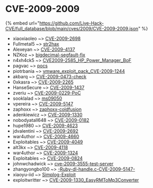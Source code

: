 # CVE-2009-2009
{% embed url="https://github.com/Live-Hack-CVE/full_database/blob/main/cves/2009/CVE-2009-2009.json" %}

* xiaoxiaoleo ~> [CVE-2009-2698](https://www.alice-snow.ru/2009/database/cve-2009-2009/cve-2009-2698-xiaoxiaoleo)
* Fullmetal5 ~> [str2hax](https://www.alice-snow.ru/2009/database/cve-2009-2009/str2hax-fullmetal5)
* Alexeyan ~> [CVE-2009-4137](https://www.alice-snow.ru/2009/database/cve-2009-2009/cve-2009-4137-alexeyan)
* NZKoz ~> [bigdecimal-segfault-fix](https://www.alice-snow.ru/2009/database/cve-2009-2009/bigdecimal-segfault-fix-nzkoz)
* n4xh4ck5 ~> [CVE2009-2585_HP_Power_Manager_BoF](https://www.alice-snow.ru/2009/database/cve-2009-2009/cve2009-2585_hp_power_manager_bof-n4xh4ck5)
* pagvac ~> [pocs](https://www.alice-snow.ru/2009/database/cve-2009-2009/pocs-pagvac)
* piotrbania ~> [vmware_exploit_pack_CVE-2009-1244](https://www.alice-snow.ru/2009/database/cve-2009-2009/vmware_exploit_pack_cve-2009-1244-piotrbania)
* akbarq ~> [CVE-2009-0473-check](https://www.alice-snow.ru/2009/database/cve-2009-2009/cve-2009-0473-check-akbarq)
* 0xkasra ~> [CVE-2009-2265](https://www.alice-snow.ru/2009/database/cve-2009-2009/cve-2009-2265-0xkasra)
* HanseSecure ~> [CVE-2009-1437](https://www.alice-snow.ru/2009/database/cve-2009-2009/cve-2009-1437-hansesecure)
* zveriu ~> [CVE-2009-0229-PoC](https://www.alice-snow.ru/2009/database/cve-2009-2009/cve-2009-0229-poc-zveriu)
* sooklalad ~> [ms09050](https://www.alice-snow.ru/2009/database/cve-2009-2009/ms09050-sooklalad)
* vpereira ~> [CVE-2009-5147](https://www.alice-snow.ru/2009/database/cve-2009-2009/cve-2009-5147-vpereira)
* zaphoxx ~> [zaphoxx-coldfusion](https://www.alice-snow.ru/2009/database/cve-2009-2009/zaphoxx-coldfusion-zaphoxx)
* adenkiewicz ~> [CVE-2009-1330](https://www.alice-snow.ru/2009/database/cve-2009-2009/cve-2009-1330-adenkiewicz)
* nobodyatall648 ~> [CVE-2009-0182](https://www.alice-snow.ru/2009/database/cve-2009-2009/cve-2009-0182-nobodyatall648)
* hupe1980 ~> [CVE-2009-4623](https://www.alice-snow.ru/2009/database/cve-2009-2009/cve-2009-4623-hupe1980)
* jdvalentini ~> [CVE-2009-2692](https://www.alice-snow.ru/2009/database/cve-2009-2009/cve-2009-2692-jdvalentini)
* war4uthor ~> [CVE-2009-4660](https://www.alice-snow.ru/2009/database/cve-2009-2009/cve-2009-4660-war4uthor)
* Exploitables ~> [CVE-2009-4049](https://www.alice-snow.ru/2009/database/cve-2009-2009/cve-2009-4049-exploitables)
* alt3kx ~> [CVE-2009-4118](https://www.alice-snow.ru/2009/database/cve-2009-2009/cve-2009-4118-alt3kx)
* war4uthor ~> [CVE-2009-1324](https://www.alice-snow.ru/2009/database/cve-2009-2009/cve-2009-1324-war4uthor)
* Exploitables ~> [CVE-2009-0824](https://www.alice-snow.ru/2009/database/cve-2009-2009/cve-2009-0824-exploitables)
* johnwchadwick ~> [cve-2009-3555-test-server](https://www.alice-snow.ru/2009/database/cve-2009-2009/cve-2009-3555-test-server-johnwchadwick)
* zhangyongbo100 ~> [-Ruby-dl-handle.c-CVE-2009-5147-](https://www.alice-snow.ru/2009/database/cve-2009-2009/-ruby-dl-handle.c-cve-2009-5147--zhangyongbo100)
* xiaoyu-iid ~> [Simplog-Exploit](https://www.alice-snow.ru/2009/database/cve-2009-2009/simplog-exploit-xiaoyu-iid)
* exploitwritter ~> [CVE-2009-1330_EasyRMToMp3Converter](https://www.alice-snow.ru/2009/database/cve-2009-2009/cve-2009-1330_easyrmtomp3converter-exploitwritter)